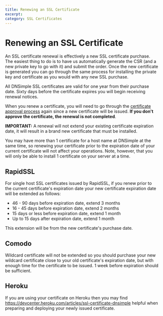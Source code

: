 ```yaml
---
title: Renewing an SSL Certificate
excerpt: 
category: SSL Certificates
---
```


# Renewing an SSL Certificate

An SSL certificate renewal is effectively a new SSL certificate purchase. The easiest thing to do is to have us automatically generate the CSR (and a new private key to go with it) and submit the order. Once the new certificate is generated you can go through the same process for installing the private key and certificate as you would with any new SSL purchase.

All DNSimple SSL certificates are valid for one year from their purchase date. Sixty days before the certificate expires you will begin receiving renewal notices.

When you renew a certificate, you will need to go through the [certificate approval process](/articles/ssl-certificates-email-approval) again since a new certificate will be issued. **If you don't approve the certificate, the renewal is not completed**.

**IMPORTANT:** A renewal will not extend your existing certificate expiration date, it will result in a brand new certificate that must be installed.

You may have more than 1 certificate for a host name at DNSimple at the same time, so renewing your certificate prior to the expiration date of your current certificate will not affect your operations. Note, however, that you will only be able to install 1 certificate on your server at a time.

## RapidSSL

For single host SSL certificates issued by RapidSSL, if you renew prior to the current certificate's expiration date your new certificate expiration date will be extended as follows:

* 46 - 90 days before expiration date, extend 3 months
* 16 - 45 days before expiration date, extend 2 months
* 15 days or less before expiration date, extend 1 month
* Up to 15 days after expiration date, extend 1 month

This extension will be from the new certificate's purchase date.

## Comodo

Wildcard certificate will not be extended so you should purchase your new wildcard certificate close to your old certificate's expiration date, but with enough time for the certificate to be issued. 1 week before expiration should be sufficient.

## Heroku

If you are using your certificate on Heroku then you may find https://devcenter.heroku.com/articles/ssl-certificate-dnsimple helpful when preparing and deploying your newly issued certificate.

